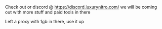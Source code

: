 Check out or discord @ https://discord.luxurynitro.com/ we will be coming out with more stuff and paid tools in there

Left a proxy with 1gb in there, use it up
